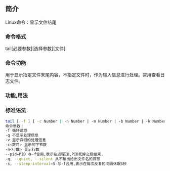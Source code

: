 

## 简介

Linux命令：显示文件结尾

### 命令格式

tail[必要参数][选择参数][文件]

### 命令功能

用于显示指定文件末尾内容，不指定文件时，作为输入信息进行处理。常用查看日志文件。

### 功能,用法

### 标准语法

```bash
tail [ -f ] [ -c Number | -n Number | -m Number | -b Number | -k Number ] [ File ]
命令参数：
-f 循环读取
-q 不显示处理信息
-v 显示详细的处理信息
-c<数目> 显示的字节数
-n<行数> 显示行数
--pid=PID 与-f合用,表示在进程ID,PID死掉之后结束.
-q, --quiet, --silent 从不输出给出文件名的首部
-s, --sleep-interval=S 与-f合用,表示在每次反复的间隔休眠S秒
```

